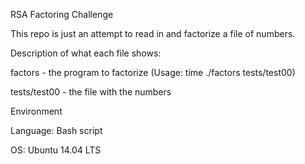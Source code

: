 RSA Factoring Challenge 

This repo is just an attempt to read in and factorize a file of numbers.

Description of what each file shows:

factors - the program to factorize (Usage: time ./factors tests/test00)

tests/test00 - the file with the numbers

Environment

Language: Bash script

OS: Ubuntu 14.04 LTS
